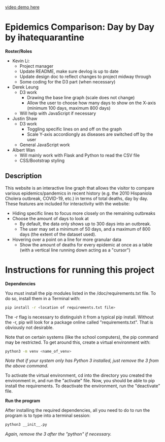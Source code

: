 [video demo here](https://youtu.be/vXED956JtOU)

# Epidemics Comparison: Day by Day by ihatequarantine

**Roster/Roles**
- Kevin Li:
  - Project manager
  - Update README, make sure devlog is up to date
  - Update design doc to reflect changes to project midway through
  - Some coding for the D3 part (when necessary)
- Derek Leung
  - D3 work
    - Drawing the base line graph (scale does not change)
    - Allow the user to choose how many days to show on the X-axis (minimum 100 days, maximum 800 days)
  - Will help with JavaScript if necessary
- Justin Shaw
  - D3 work
    - Toggling specific lines on and off on the graph
    - Scale Y-axis accordiongly as diseases are switched off by the user
  - General JavaScript work
- Albert Wan
  - Will mainly work with Flask and Python to read the CSV file
  - CSS/Bootstrap styling

## Description
This website is an interactive line graph that allows the visitor to compare various epidemics/pandemics in recent history (e.g. the 2010 Hispaniola Cholera outbreak, COVID-19, etc.) in terms of total deaths, day by day. These features are included for interactivity with the website:
* Hiding specific lines to focus more closely on the remaining outbreaks
* Choose the amount of days to look at
  - By default, the data only shows up to 300 days into an outbreak.
  - The user may set a minimum of 50 days, and a maximum of 800 days (the extent of the dataset used).
* Hovering over a point on a line for more granular data
  - Show the amount of deaths for every epidemic at once as a table (with a vertical line running down acting as a "cursor")

# Instructions for running this project

**Dependencies**

You must install the pip modules listed in the /doc/requirements.txt file. To do so, install them in a Terminal with:
```bash
pip install -r <location of requirements.txt file>
```

The -r flag is necessary to distinguish it from a typical pip install. Without the -r, pip will look for a package online called "requirements.txt". That is obviously not desirable.

Note that on certain systems (like the school computers), the pip command may be restricted. To get around this, create a virtual environment with:
```bash
python3 -m venv <name_of_venv>
```
*Note that if your system only has Python 3 installed, just remove the 3 from the above command.*

To activate the virtual environment, cd into the directory you created the environment in, and run the "activate" file. Now, you should be able to pip install the requirements. To deactivate the environment, run the "deactivate" file.  

**Run the program**

After installing the required dependencies, all you need to do to run the program is to type into a terminal session:
```bash
python3 __init__.py
```
*Again, remove the 3 after the "python" if necessary.*
